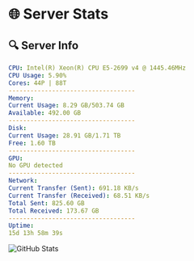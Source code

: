 # 🌐 Server Stats
## 🔍 Server Info
```yaml
CPU: Intel(R) Xeon(R) CPU E5-2699 v4 @ 1445.46MHz
CPU Usage: 5.90%
Cores: 44P | 88T
-----------------------------------
Memory:
Current Usage: 8.29 GB/503.74 GB
Available: 492.00 GB
-----------------------------------
Disk:
Current Usage: 28.91 GB/1.71 TB
Free: 1.60 TB
-----------------------------------
GPU:
No GPU detected
-----------------------------------
Network:
Current Transfer (Sent): 691.18 KB/s
Current Transfer (Received): 68.51 KB/s
Total Sent: 825.60 GB
Total Received: 173.67 GB
-----------------------------------
Uptime:
15d 13h 58m 39s
```
![GitHub Stats](https://img.shields.io/badge/Updated-2025-05-05_07:07:27-blue)
